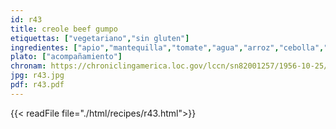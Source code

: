 ```yaml
---
id: r43
title: creole beef gumpo
etiquettas: ["vegetariano","sin gluten"]
ingredientes: ["apio","mantequilla","tomate","agua","arroz","cebolla","azúcar","sal","salsa Worcestershire"]
plato: ["acompañamiento"]
chronam: https://chroniclingamerica.loc.gov/lccn/sn82001257/1956-10-25/ed-1/seq-5/
jpg: r43.jpg
pdf: r43.pdf
---
```


{{< readFile file="./html/recipes/r43.html">}}